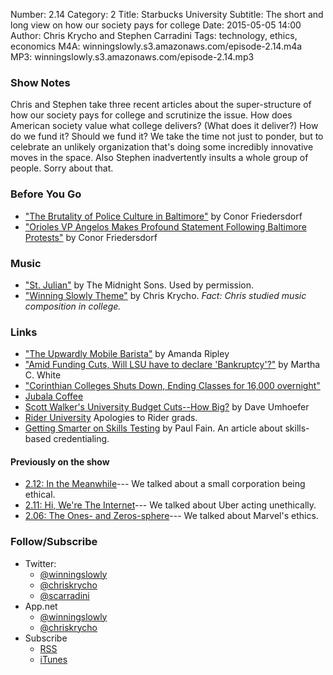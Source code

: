 Number: 2.14
Category: 2
Title: Starbucks University
Subtitle: The short and long view on how our society pays for college 
Date: 2015-05-05 14:00
Author: Chris Krycho and Stephen Carradini
Tags: technology, ethics, economics
M4A: winningslowly.s3.amazonaws.com/episode-2.14.m4a
MP3: winningslowly.s3.amazonaws.com/episode-2.14.mp3

### Show Notes

Chris and Stephen take three recent articles about the super-structure of how our society pays for college and scrutinize the issue. How does American society value what college delivers? (What does it deliver?) How do we fund it? Should we fund it? We take the time not just to ponder, but to celebrate an unlikely organization that's doing some incredibly innovative moves in the space. Also Stephen inadvertently insults a whole group of people. Sorry about that. 

### Before You Go

  - ["The Brutality of Police Culture in Baltimore"](http://www.theatlantic.com/politics/archive/2015/04/the-brutality-of-police-culture-in-baltimore/391158/) by Conor Friedersdorf 
  - ["Orioles VP Angelos Makes Profound Statement Following Baltimore Protests"](http://washington.cbslocal.com/2015/04/27/orioles-vp-angelos-makes-profound-statement-on-twitter-following-baltimore-protests/) by Conor Friedersdorf

### Music

  - ["St. Julian"](http://themidnightsons.bandcamp.com/track/st-julian) by The Midnight Sons. Used by permission.
  - ["Winning Slowly Theme"](https://soundcloud.com/chriskrycho/winning-slowly) by Chris Krycho. *Fact: Chris studied music composition in college.*

### Links

  - ["The Upwardly Mobile Barista"](http://www.theatlantic.com/magazine/archive/2015/05/the-upwardly-mobile-barista/389513/) by Amanda Ripley
  -	["Amid Funding Cuts, Will LSU have to declare 'Bankruptcy'?"](http://www.nbcnews.com/business/economy/amid-funding-cuts-will-lsu-have-declare-bankruptcy-n347951) by Martha C. White
  - ["Corinthian Colleges Shuts Down, Ending Classes for 16,000 overnight"](http://www.nbcnews.com/news/education/corinthian-colleges-shuts-down-ending-classes-16-000-overnight-n348741)
  - [Jubala Coffee](http://www.jubalacoffee.com/) 
  - [Scott Walker's University Budget Cuts--How Big?](http://www.politifact.com/wisconsin/article/2015/feb/17/scott-walkers-university-budget-cuts-13-25-16-mayb/) by Dave Umhoefer
  - [Rider University](http://www.rider.edu/) Apologies to Rider grads.
  - [Getting Smarter on Skills Testing](https://www.insidehighered.com/news/2012/10/16/companys-skills-tests-offer-glimpse-alternative-credentialing) by Paul Fain. An article about skills-based credentialing.  

#### Previously on the show

  - [2.12: In the Meanwhile](http://www.winningslowly.org/2015/04/in-the-meanwhile/)--- We talked about a small corporation being ethical.
  - [2.11: Hi, We're The Internet](http://www.winningslowly.org/2015/04/hi-were-the-internet/)--- We talked about Uber acting unethically.
  - [2.06: The Ones- and Zeros-sphere](http://www.winningslowly.org/2015/03/the-ones-and-zeros-sphere/)--- We talked about Marvel's ethics.

### Follow/Subscribe

  - Twitter:
      + [@winningslowly](https://www.twitter.com/winningslowly)
      + [@chriskrycho](https://www.twitter.com/chriskrycho)
      + [@scarradini](https://www.twitter.com/scarradini)
  - App.net
      + [@winningslowly](https://alpha.app.net/winningslowly)
      + [@chriskrycho](https://alpha.app.net/chriskrycho)
  - Subscribe
      + [RSS](http://www.winningslowly.org/feed.xml)
      + [iTunes](https://itunes.apple.com/us/podcast/winning-slowly/id807603957?mt=2)